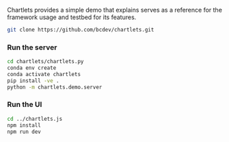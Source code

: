 Chartlets provides a simple demo that explains serves as a
reference for the framework usage and testbed for its features.

```bash
git clone https://github.com/bcdev/chartlets.git
```

### Run the server

```bash
cd chartlets/chartlets.py
conda env create
conda activate chartlets
pip install -ve . 
python -m chartlets.demo.server
```

### Run the UI

```bash
cd ../chartlets.js
npm install
npm run dev
```